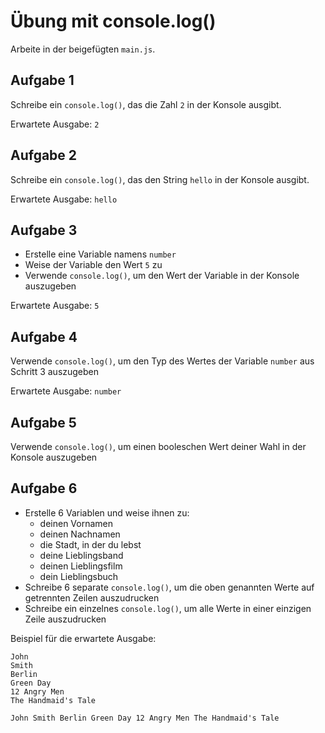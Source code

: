 # Übung mit console.log()

Arbeite in der beigefügten `main.js`.

## Aufgabe 1

Schreibe ein `console.log()`, das die Zahl `2` in der Konsole ausgibt.

Erwartete Ausgabe: `2`

## Aufgabe 2

Schreibe ein `console.log()`, das den String `hello` in der Konsole ausgibt.

Erwartete Ausgabe: `hello`

## Aufgabe 3

- Erstelle eine Variable namens `number`
- Weise der Variable den Wert `5` zu
- Verwende `console.log()`, um den Wert der Variable in der Konsole auszugeben

Erwartete Ausgabe: `5`

## Aufgabe 4

Verwende `console.log()`, um den Typ des Wertes der Variable `number` aus Schritt 3 auszugeben

Erwartete Ausgabe: `number`

## Aufgabe 5

Verwende `console.log()`, um einen booleschen Wert deiner Wahl in der Konsole auszugeben

## Aufgabe 6

- Erstelle 6 Variablen und weise ihnen zu:
    - deinen Vornamen
    - deinen Nachnamen
    - die Stadt, in der du lebst
    - deine Lieblingsband
    - deinen Lieblingsfilm
    - dein Lieblingsbuch
- Schreibe 6 separate `console.log()`, um die oben genannten Werte auf getrennten Zeilen auszudrucken
- Schreibe ein einzelnes `console.log()`, um alle Werte in einer einzigen Zeile auszudrucken

Beispiel für die erwartete Ausgabe:

```plaintext
John
Smith
Berlin
Green Day
12 Angry Men
The Handmaid's Tale

John Smith Berlin Green Day 12 Angry Men The Handmaid's Tale
```

